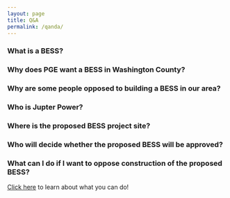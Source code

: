 ```yaml
---
layout: page
title: Q&A
permalink: /qanda/
---
```


### What is a BESS?

### Why does PGE want a BESS in Washington County?

### Why are some people opposed to building a BESS in our area?

### Who is Jupter Power?

### Where is the proposed BESS project site?

### Who will decide whether the proposed BESS will be approved?

### What can I do if I want to oppose construction of the proposed BESS?

[Click here](../index#what-can-i-do-about-it) to learn about what you can do!

